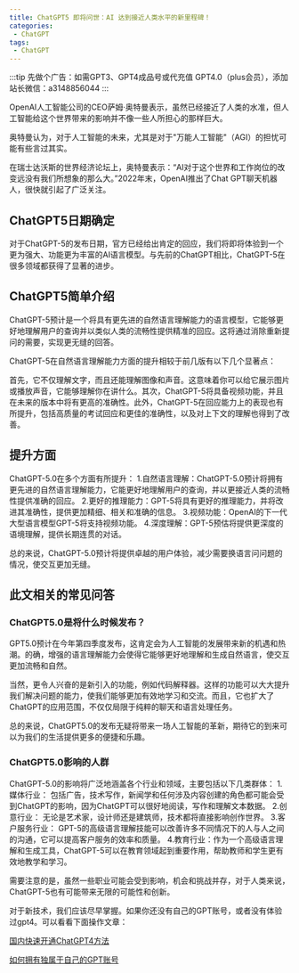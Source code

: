 ```yaml
---
title: ChatGPT5 即将问世：AI 达到接近人类水平的新里程碑！
categories:
 - ChatGPT
tags:
 - ChatGPT
---
```


:::tip
先做个广告：如需GPT3、GPT4成品号或代充值 GPT4.0（plus会员），添加站长微信：a3148856044
:::

OpenAI人工智能公司的CEO萨姆·奥特曼表示，虽然已经接近了人类的水准，但人工智能给这个世界带来的影响并不像一些人所担心的那样巨大。

奥特曼认为，对于人工智能的未来，尤其是对于"万能人工智能"（AGI）的担忧可能有些言过其实。

在瑞士达沃斯的世界经济论坛上，奥特曼表示：“AI对于这个世界和工作岗位的改变远没有我们所想象的那么大。”2022年末，OpenAI推出了Chat GPT聊天机器人，很快就引起了广泛关注。

## ChatGPT5日期确定
对于ChatGPT-5的发布日期，官方已经给出肯定的回应，我们将即将体验到一个更为强大、功能更为丰富的AI语言模型。与先前的ChatGPT相比，ChatGPT-5在很多领域都获得了显著的进步。



## ChatGPT5简单介绍

ChatGPT-5预计是一个将具有更先进的自然语言理解能力的语言模型，它能够更好地理解用户的查询并以类似人类的流畅性提供精准的回应。这将通过消除重新提问的需要，实现更无缝的回答。

ChatGPT-5在自然语言理解能力方面的提升相较于前几版有以下几个显著点：

首先，它不仅理解文字，而且还能理解图像和声音。这意味着你可以给它展示图片或播放声音，它能够理解你在讲什么。其次，ChatGPT-5将具备视频功能，并且在未来的版本中将有更高的准确性。此外，ChatGPT-5在回应能力上的表现也有所提升，包括高质量的考试回应和更佳的准确性，以及对上下文的理解也得到了改善。

## 提升方面

ChatGPT-5.0在多个方面有所提升：
1.自然语言理解：ChatGPT-5.0预计将拥有更先进的自然语言理解能力，它能更好地理解用户的查询，并以更接近人类的流畅性提供准确的回应。
2.更好的推理能力：GPT-5将具有更好的推理能力，并将改进其准确性，提供更加精细、相关和准确的信息。
3.视频功能：OpenAI的下一代大型语言模型GPT-5将支持视频功能。
4.深度理解：GPT-5预估将提供更深度的语境理解，提供长期连贯的对话。

总的来说，ChatGPT-5.0预计将提供卓越的用户体验，减少需要换语言问问题的情况，使交互更加无缝。


## 此文相关的常见问答

### ChatGPT5.0是将什么时候发布？
GPT5.0预计在今年第四季度发布，这肯定会为人工智能的发展带来新的机遇和热潮。的确，增强的语言理解能力会使得它能够更好地理解和生成自然语言，使交互更加流畅和自然。

当然，更令人兴奋的是新引入的功能，例如代码解释器。这样的功能可以大大提升我们解决问题的能力，使我们能够更加有效地学习和交流。而且，它也扩大了ChatGPT的应用范围，不仅仅局限于纯粹的聊天和语言处理任务。

总的来说，ChatGPT5.0的发布无疑将带来一场人工智能的革新，期待它的到来可以为我们的生活提供更多的便捷和乐趣。

### ChatGPT5.0影响的人群

ChatGPT-5.0的影响将广泛地涵盖各个行业和领域，主要包括以下几类群体：
1.媒体行业： 包括广告，技术写作，新闻学和任何涉及内容创建的角色都可能会受到ChatGPT的影响，因为ChatGPT可以很好地阅读，写作和理解文本数据。
2.创意行业： 无论是艺术家，设计师还是建筑师，技术都将直接影响创作世界。
3.客户服务行业： GPT-5的高级语言理解技能可以改善许多不同情况下的人与人之间的沟通，它可以提高客户服务的效率和质量。
4.教育行业：作为一个高级语言理解和生成工具，ChatGPT-5可以在教育领域起到重要作用，帮助教师和学生更有效地教学和学习。

需要注意的是，虽然一些职业可能会受到影响，机会和挑战并存，对于人类来说，ChatGPT-5也有可能带来无限的可能性和创新。

对于新技术，我们应该尽早掌握。如果你还没有自己的GPT账号，或者没有体验过gpt4。可以看看下面操作文章：

[国内快速开通ChatGPT4方法](https://txccai.github.io/gptDocs/chatGPT/chatgpt.html)

[如何拥有独属于自己的GPT账号](https://txccai.github.io/gptDocs/chatGPT/how-to-register-gpt.html)

